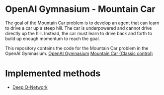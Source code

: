 # OpenAI Gymnasium - Mountain Car

The goal of the Mountain Car problem is to develop an agent that can learn to drive a car up a steep hill. The car is underpowered and cannot drive directly up the hill. Instead, the car must learn to drive back and forth to build up enough momentum to reach the goal.

This repository contains the code for the Mountain Car problem in the OpenAI Gymnasium.
[OpenAI Gymnasium](https://github.com/Farama-Foundation/Gymnasium)
[Mountain Car (Classic control)](https://gymnasium.farama.org/environments/classic_control/mountain_car/)

# Implemented methods

- [Deep Q-Network](dqn/)